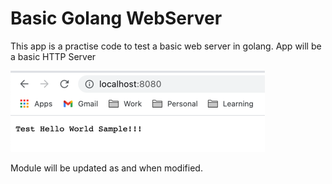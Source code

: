 # Basic Golang WebServer
 This app is a practise code to test a basic web server in golang.
App will be a basic HTTP Server

![img.png](img.png)
 
 Module will be updated as and when modified.